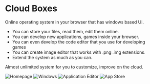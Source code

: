 # Cloud Boxes

Online operating system in your browser that has windows based UI. 

- You can store your files, read them, edit them online.
- You can develop new applications, games inside your browser.
- You can even develop the code editor that you use for developing games
- You can create image editor that works with .png .img extensions.
- Extend the system as much as you can.

Almost unlimited system for you to customize, improve on the cloud.

![Homepage](http://i64.tinypic.com/2vnqs07.png)
![Windows](http://i67.tinypic.com/1zq9g9l.png)
![Application Editor](http://i64.tinypic.com/ev84zt.png)
![App Store](http://i68.tinypic.com/11haq2f.png)
